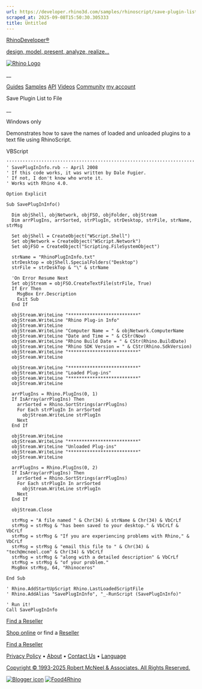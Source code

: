 ```yaml
---
url: https://developer.rhino3d.com/samples/rhinoscript/save-plugin-list-to-file/
scraped_at: 2025-09-08T15:50:30.305333
title: Untitled
---
```


[RhinoDeveloper®](/)

[design, model, present, analyze, realize...](/)

[![Rhino Logo](https://developer.rhino3d.com/images/rhinodevlogo.png)](/)

__

[Guides](https://developer.rhino3d.com/guides)
[Samples](https://developer.rhino3d.com/samples)
[API](https://developer.rhino3d.com/api)
[Videos](https://developer.rhino3d.com/videos)
[Community](https://discourse.mcneel.com/c/rhino-developer) [my account
](https://www.rhino3d.com/my-account/ "Manage your account, licenses, and
teams")

Save Plugin List to File

__

Windows only

Demonstrates how to save the names of loaded and unloaded plugins to a text
file using RhinoScript.

VBScript

    
    
    '''''''''''''''''''''''''''''''''''''''''''''''''''''''''''''''''''''''''''''
    ' SavePlugInInfo.rvb -- April 2008
    ' If this code works, it was written by Dale Fugier.
    ' If not, I don't know who wrote it.
    ' Works with Rhino 4.0.
    
    Option Explicit
    
    Sub SavePlugInInfo()
    
      Dim objShell, objNetwork, objFSO, objFolder, objStream
      Dim arrPlugIns, arrSorted, strPlugIn, strDesktop, strFile, strName, strMsg
    
      Set objShell = CreateObject("WScript.Shell")
      Set objNetwork = CreateObject("WScript.Network")
      Set objFSO = CreateObject("Scripting.FileSystemObject")
    
      strName = "RhinoPlugInInfo.txt"
      strDesktop = objShell.SpecialFolders("Desktop")
      strFile = strDeskTop & "\" & strName
    
      'On Error Resume Next
      Set objStream = objFSO.CreateTextFile(strFile, True)
      If Err Then
        MsgBox Err.Description
        Exit Sub
      End If
    
      objStream.WriteLine "**************************"
      objStream.WriteLine "Rhino Plug-in Info"
      objStream.WriteLine
      objStream.WriteLine "Computer Name = " & objNetwork.ComputerName
      objStream.WriteLine "Date and Time = " & CStr(Now)
      objStream.WriteLine "Rhino Build Date = " & CStr(Rhino.BuildDate)
      objStream.WriteLine "Rhino SDK Version = " & CStr(Rhino.SdkVersion)
      objStream.WriteLine "**************************"
      objStream.WriteLine
    
      objStream.WriteLine "**************************"
      objStream.WriteLine "Loaded Plug-ins"
      objStream.WriteLine "**************************"
      objStream.WriteLine
    
      arrPlugIns = Rhino.PlugIns(0, 1)
      If IsArray(arrPlugIns) Then
        arrSorted = Rhino.SortStrings(arrPlugIns)
        For Each strPlugIn In arrSorted
          objStream.WriteLine strPlugIn
        Next
      End If
    
      objStream.WriteLine
      objStream.WriteLine "**************************"
      objStream.WriteLine "Unloaded Plug-ins"
      objStream.WriteLine "**************************"
      objStream.WriteLine
    
      arrPlugIns = Rhino.PlugIns(0, 2)
      If IsArray(arrPlugIns) Then
        arrSorted = Rhino.SortStrings(arrPlugIns)
        For Each strPlugIn In arrSorted
          objStream.WriteLine strPlugIn
        Next
      End If
    
      objStream.Close
    
      strMsg = "A file named " & Chr(34) & strName & Chr(34) & VbCrLf
      strMsg = strMsg & "has been saved to your desktop." & VbCrLf & VbCrLf
      strMsg = strMsg & "If you are experiencing problems with Rhino," & VbCrLf
      strMsg = strMsg & "email this file to " & Chr(34) & "tech@mcneel.com" & Chr(34) & VbCrLf
      strMsg = strMsg & "along with a detailed description" & VbCrLf
      strMsg = strMsg & "of your problem."
      MsgBox strMsg, 64, "Rhinoceros"
    
    End Sub
    
    ' Rhino.AddStartUpScript Rhino.LastLoadedScriptFile
    ' Rhino.AddAlias "SavePlugInInfo", "_-RunScript (SavePlugInInfo)"
    
    ' Run it!
    Call SavePlugInInfo
    

  

[Find a Reseller](https://www.rhino3d.com/sales)

[Shop online](https://www.rhino3d.com/store) or find a
[Reseller](https://www.rhino3d.com/sales)

[Find a Reseller](https://www.rhino3d.com/sales)

[Privacy Policy](https://www.rhino3d.com/privacy) •
[About](https://www.rhino3d.com/mcneel/about) • [Contact
Us](https://www.rhino3d.com/mcneel/contact) • [
Language](https://www.rhino3d.com/language "Change to a different region or
language")

[Copyright © 1993-2025 Robert McNeel & Associates. All Rights
Reserved.](https://www.rhino3d.com/mcneel/about)

[](https://www.facebook.com/McNeelRhinoceros/)
[](https://twitter.com/bobmcneel) [](https://www.linkedin.com/groups/75313/)
[](https://www.youtube.com/user/RhinoGuide/videos) [](https://vimeo.com/rhino)
[![Blogger
icon](https://developer.rhino3d.com/images/blogger.svg)](http://blog.rhino3d.com/)
[![Food4Rhino](https://developer.rhino3d.com/images/f4r_icon_01.svg)](https://www.food4rhino.com)

